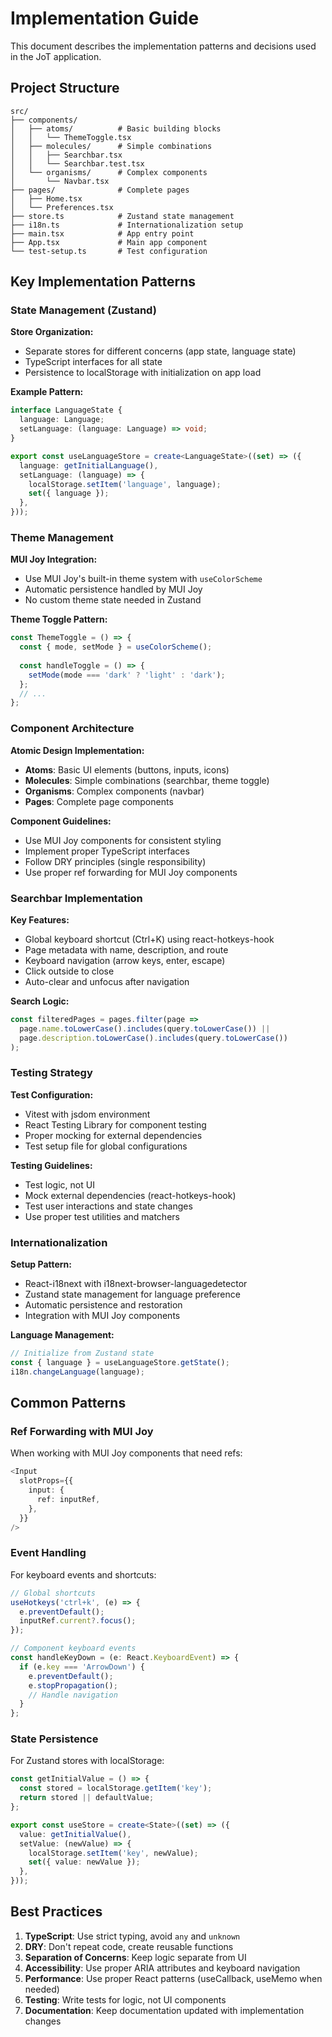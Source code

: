 # Implementation Guide

This document describes the implementation patterns and decisions used in the JoT application.

## Project Structure

```
src/
├── components/
│   ├── atoms/          # Basic building blocks
│   │   └── ThemeToggle.tsx
│   ├── molecules/      # Simple combinations
│   │   ├── Searchbar.tsx
│   │   └── Searchbar.test.tsx
│   └── organisms/      # Complex components
│       └── Navbar.tsx
├── pages/              # Complete pages
│   ├── Home.tsx
│   └── Preferences.tsx
├── store.ts            # Zustand state management
├── i18n.ts             # Internationalization setup
├── main.tsx            # App entry point
├── App.tsx             # Main app component
└── test-setup.ts       # Test configuration
```

## Key Implementation Patterns

### State Management (Zustand)

**Store Organization:**
- Separate stores for different concerns (app state, language state)
- TypeScript interfaces for all state
- Persistence to localStorage with initialization on app load

**Example Pattern:**
```typescript
interface LanguageState {
  language: Language;
  setLanguage: (language: Language) => void;
}

export const useLanguageStore = create<LanguageState>((set) => ({
  language: getInitialLanguage(),
  setLanguage: (language) => {
    localStorage.setItem('language', language);
    set({ language });
  },
}));
```

### Theme Management

**MUI Joy Integration:**
- Use MUI Joy's built-in theme system with `useColorScheme`
- Automatic persistence handled by MUI Joy
- No custom theme state needed in Zustand

**Theme Toggle Pattern:**
```typescript
const ThemeToggle = () => {
  const { mode, setMode } = useColorScheme();
  
  const handleToggle = () => {
    setMode(mode === 'dark' ? 'light' : 'dark');
  };
  // ...
};
```

### Component Architecture

**Atomic Design Implementation:**
- **Atoms**: Basic UI elements (buttons, inputs, icons)
- **Molecules**: Simple combinations (searchbar, theme toggle)
- **Organisms**: Complex components (navbar)
- **Pages**: Complete page components

**Component Guidelines:**
- Use MUI Joy components for consistent styling
- Implement proper TypeScript interfaces
- Follow DRY principles (single responsibility)
- Use proper ref forwarding for MUI Joy components

### Searchbar Implementation

**Key Features:**
- Global keyboard shortcut (Ctrl+K) using react-hotkeys-hook
- Page metadata with name, description, and route
- Keyboard navigation (arrow keys, enter, escape)
- Click outside to close
- Auto-clear and unfocus after navigation

**Search Logic:**
```typescript
const filteredPages = pages.filter(page => 
  page.name.toLowerCase().includes(query.toLowerCase()) ||
  page.description.toLowerCase().includes(query.toLowerCase())
);
```

### Testing Strategy

**Test Configuration:**
- Vitest with jsdom environment
- React Testing Library for component testing
- Proper mocking for external dependencies
- Test setup file for global configurations

**Testing Guidelines:**
- Test logic, not UI
- Mock external dependencies (react-hotkeys-hook)
- Test user interactions and state changes
- Use proper test utilities and matchers

### Internationalization

**Setup Pattern:**
- React-i18next with i18next-browser-languagedetector
- Zustand state management for language preference
- Automatic persistence and restoration
- Integration with MUI Joy components

**Language Management:**
```typescript
// Initialize from Zustand state
const { language } = useLanguageStore.getState();
i18n.changeLanguage(language);
```

## Common Patterns

### Ref Forwarding with MUI Joy

When working with MUI Joy components that need refs:

```typescript
<Input
  slotProps={{
    input: {
      ref: inputRef,
    },
  }}
/>
```

### Event Handling

For keyboard events and shortcuts:

```typescript
// Global shortcuts
useHotkeys('ctrl+k', (e) => {
  e.preventDefault();
  inputRef.current?.focus();
});

// Component keyboard events
const handleKeyDown = (e: React.KeyboardEvent) => {
  if (e.key === 'ArrowDown') {
    e.preventDefault();
    e.stopPropagation();
    // Handle navigation
  }
};
```

### State Persistence

For Zustand stores with localStorage:

```typescript
const getInitialValue = () => {
  const stored = localStorage.getItem('key');
  return stored || defaultValue;
};

export const useStore = create<State>((set) => ({
  value: getInitialValue(),
  setValue: (newValue) => {
    localStorage.setItem('key', newValue);
    set({ value: newValue });
  },
}));
```

## Best Practices

1. **TypeScript**: Use strict typing, avoid `any` and `unknown`
2. **DRY**: Don't repeat code, create reusable functions
3. **Separation of Concerns**: Keep logic separate from UI
4. **Accessibility**: Use proper ARIA attributes and keyboard navigation
5. **Performance**: Use proper React patterns (useCallback, useMemo when needed)
6. **Testing**: Write tests for logic, not UI components
7. **Documentation**: Keep documentation updated with implementation changes 